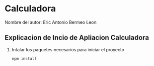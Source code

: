 # Calculadora

Nombre del autor: Eric Antonio Bermeo Leon

## Explicacion de Incio de Apliacion Calculadora

1. Intalar los paquetes necesarios para iniciar el proyecto 

    ```bash
    npm install
    ```

